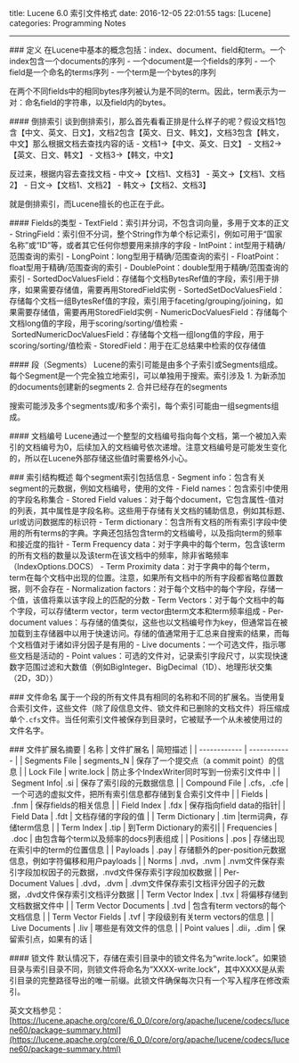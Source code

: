 title: Lucene 6.0 索引文件格式
date: 2016-12-05 22:01:55
tags: [Lucene]
categories: Programming Notes

---

### 定义
在Lucene中基本的概念包括：index、document、field和term。一个index包含一个documents的序列
- 一个document是一个fields的序列
- 一个field是一个命名的terms序列
- 一个term是一个bytes的序列

在两个不同fields中的相同bytes序列被认为是不同的term。因此，term表示为一对：命名field的字符串，以及field内的bytes。

#### 倒排索引
谈到倒排索引，那么首先看看正排是什么样子的呢？假设文档1包含【中文、英文、日文】，文档2包含【英文、日文、韩文】，文档3包含【韩文，中文】那么根据文档去查找内容的话
- 文档1->【中文、英文、日文】
- 文档2->【英文、日文、韩文】
- 文档3->【韩文，中文】

反过来，根据内容去查找文档
- 中文->【文档1、文档3】
- 英文->【文档1、文档2】
- 日文->【文档1、文档2】
- 韩文->【文档2、文档3】

就是倒排索引，而Lucene擅长的也正在于此。

#### Fields的类型
- TextField：索引并分词，不包含词向量，多用于文本的正文
- StringField：索引但不分词，整个String作为单个标记索引，例如可用于“国家名称”或“ID”等，或者其它任何你想要用来排序的字段
- IntPoint：int型用于精确/范围查询的索引
- LongPoint：long型用于精确/范围查询的索引
- FloatPoint：float型用于精确/范围查询的索引
- DoublePoint：double型用于精确/范围查询的索引
- SortedDocValuesField：存储每个文档BytesRef值的字段，索引用于排序，如果需要存储值，需要再用StoredField实例
- SortedSetDocValuesField：存储每个文档一组BytesRef值的字段，索引用于faceting/grouping/joining，如果需要存储值，需要再用StoredField实例
- NumericDocValuesField：存储每个文档long值的字段，用于scoring/sorting/值检索
- SortedNumericDocValuesField：存储每个文档一组long值的字段，用于scoring/sorting/值检索
- StoredField：用于在汇总结果中检索的仅存储值

#### 段（Segments）
Lucene的索引可能是由多个子索引或Segments组成。每个Segment是一个完全独立地索引，可以单独用于搜索。索引涉及
1. 为新添加的documents创建新的segments
2. 合并已经存在的segments

搜索可能涉及多个segments或/和多个索引，每个索引可能由一组segments组成。

#### 文档编号
Lucene通过一个整型的文档编号指向每个文档，第一个被加入索引的文档编号为0，后续加入的文档编号依次递增。注意文档编号是可能发生变化的，所以在Lucene外部存储这些值时需要格外小心。

### 索引结构概述
每个segment索引包括信息
- Segment info：包含有关segment的元数据，例如文档编号，使用的文件
- Field names：包含索引中使用的字段名称集合
- Stored Field values：对于每个document，它包含属性-值对的列表，其中属性是字段名称。这些用于存储有关文档的辅助信息，例如其标题、url或访问数据库的标识符
- Term dictionary：包含所有文档的所有索引字段中使用的所有terms的字典。字典还包括包含term的文档编号，以及指向term的频率和接近度的指针
- Term Frequency data：对于字典中的每个term，包含该term的所有文档的数量以及该term在该文档中的频率，除非省略频率（IndexOptions.DOCS）
- Term Proximity data：对于字典中的每个term，term在每个文档中出现的位置。注意，如果所有文档中的所有字段都省略位置数据，则不会存在
- Normalization factors：对于每个文档中的每个字段，存储一个值，该值将乘以该字段上的匹配的分数
- Term Vectors：对于每个文档中的每个字段，可以存储term vector，term vector由term文本和term频率组成
- Per-document values：与存储的值类似，这些也以文档编号作为key，但通常旨在被加载到主存储器中以用于快速访问。存储的值通常用于汇总来自搜索的结果，而每个文档值对于诸如评分因子是有用的
- Live documents：一个可选文件，指示哪些文档是活动的
- Point values：可选的文件对，记录索引字段尺寸，以实现快速数字范围过滤和大数值（例如BigInteger、BigDecimal（1D）、地理形状交集（2D，3D））

### 文件命名
属于一个段的所有文件具有相同的名称和不同的扩展名。当使用复合索引文件，这些文件（除了段信息文件、锁文件和已删除的文档文件）将压缩成单个`.cfs`文件。当任何索引文件被保存到目录时，它被赋予一个从未被使用过的文件名字。


### 文件扩展名摘要
| 名称 | 文件扩展名 | 简短描述 |
| ------------ | ------------ |
| Segments File | segments_N | 保存了一个提交点（a commit point）的信息 |
| Lock File | write.lock | 防止多个IndexWriter同时写到一份索引文件中 |
| Segment Info| .si | 保存了索引段的元数据信息 |
| Compound File | .cfs，.cfe | 一个可选的虚拟文件，把所有索引信息都存储到复合索引文件中 |
| Fields | .fnm | 保存fields的相关信息 |
| Field Index | .fdx | 保存指向field data的指针|
| Field Data | .fdt | 文档存储的字段的值 |
| Term Dictionary | .tim |term词典，存储term信息 |
| Term Index | .tip | 到Term Dictionary的索引|
| Frequencies | .doc | 由包含每个term以及频率的docs列表组成 |
| Positions | .pos | 存储出现在索引中的term的位置信息 |
| Payloads | .pay | 存储额外的per-position元数据信息，例如字符偏移和用户payloads |
| Norms | .nvd，.nvm | .nvm文件保存索引字段加权因子的元数据，.nvd文件保存索引字段加权数据 |
| Per-Document Values | .dvd，.dvm | .dvm文件保存索引文档评分因子的元数据，.dvd文件保存索引文档评分数据 |
| Term Vector Index | .tvx | 将偏移存储到文档数据文件中 |
| Term Vector Documents | .tvd | 包含有term vectors的每个文档信息 |
| Term Vector Fields | .tvf | 字段级别有关term vectors的信息 |
| Live Documents | .liv | 哪些是有效文件的信息 |
| Point values | .dii，.dim | 保留索引点，如果有的话 |

#### 锁文件
默认情况下，存储在索引目录中的锁文件名为“write.lock”。如果锁目录与索引目录不同，则锁文件将命名为“XXXX-write.lock”，其中XXXX是从索引目录的完整路径导出的唯一前缀。此锁文件确保每次只有一个写入程序在修改索引。

英文文档参见：[https://lucene.apache.org/core/6_0_0/core/org/apache/lucene/codecs/lucene60/package-summary.html](https://lucene.apache.org/core/6_0_0/core/org/apache/lucene/codecs/lucene60/package-summary.html)
